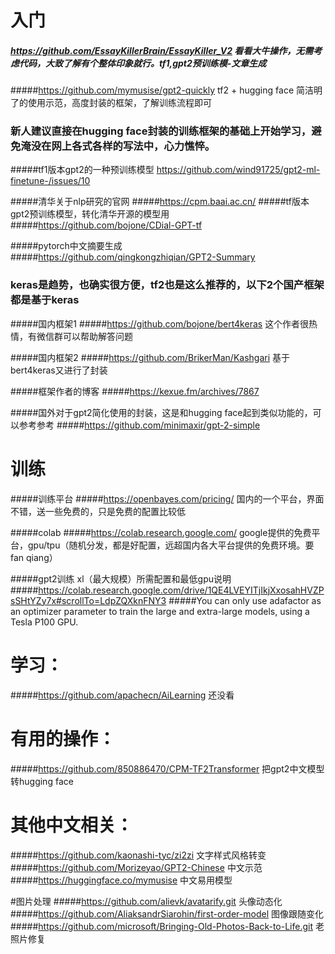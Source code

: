 # 入门

##### https://github.com/EssayKillerBrain/EssayKiller_V2  看看大牛操作，无需考虑代码，大致了解有个整体印象就行。tf1,gpt2预训练模-文章生成

#####https://github.com/mymusise/gpt2-quickly    tf2 + hugging face 简洁明了的使用示范，高度封装的框架，了解训练流程即可

### 新人建议直接在hugging face封装的训练框架的基础上开始学习，避免淹没在网上各式各样的写法中，心力憔悴。

#####tf1版本gpt2的一种预训练模型
https://github.com/wind91725/gpt2-ml-finetune-/issues/10

#####清华关于nlp研究的官网
#####https://cpm.baai.ac.cn/
#####tf版本gpt2预训练模型，转化清华开源的模型用
#####https://github.com/bojone/CDial-GPT-tf

#####pytorch中文摘要生成
#####https://github.com/qingkongzhiqian/GPT2-Summary

### keras是趋势，也确实很方便，tf2也是这么推荐的，以下2个国产框架都是基于keras

#####国内框架1
#####https://github.com/bojone/bert4keras    这个作者很热情，有微信群可以帮助解答问题

#####国内框架2
#####https://github.com/BrikerMan/Kashgari   基于bert4keras又进行了封装

#####框架作者的博客
#####https://kexue.fm/archives/7867

#####国外对于gpt2简化使用的封装，这是和hugging face起到类似功能的，可以参考参考
#####https://github.com/minimaxir/gpt-2-simple 



# 训练

#####训练平台
#####https://openbayes.com/pricing/ 国内的一个平台，界面不错，送一些免费的，只是免费的配置比较低

#####colab
#####https://colab.research.google.com/ google提供的免费平台，gpu/tpu（随机分发，都是好配置，远超国内各大平台提供的免费环境。要fan qiang）

#####gpt2训练 xl（最大规模）所需配置和最低gpu说明
#####https://colab.research.google.com/drive/1QE4LVEYITjIkjXxosahHVZPsSHtYZy7x#scrollTo=LdpZQXknFNY3
#####You can only use adafactor as an optimizer parameter to train the large and extra-large models, using a Tesla P100 GPU. 

# 学习：
#####https://github.com/apachecn/AiLearning  还没看

# 有用的操作：
#####https://github.com/850886470/CPM-TF2Transformer  把gpt2中文模型转hugging face


# 其他中文相关：
#####https://github.com/kaonashi-tyc/zi2zi  文字样式风格转变
#####https://github.com/Morizeyao/GPT2-Chinese  中文示范
#####https://huggingface.co/mymusise 中文易用模型

#图片处理
#####https://github.com/alievk/avatarify.git 头像动态化
#####https://github.com/AliaksandrSiarohin/first-order-model 图像跟随变化
#####https://github.com/microsoft/Bringing-Old-Photos-Back-to-Life.git  老照片修复
